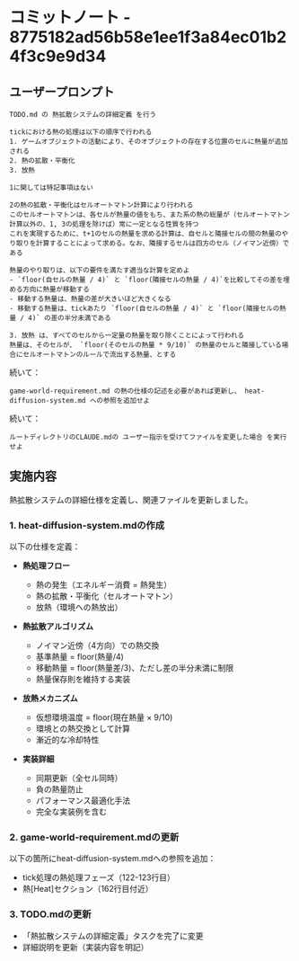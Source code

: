 # コミットノート - 8775182ad56b58e1ee1f3a84ec01b24f3c9e9d34

## ユーザープロンプト

```
TODO.md の 熱拡散システムの詳細定義 を行う

tickにおける熱の処理は以下の順序で行われる
1. ゲームオブジェクトの活動により、そのオブジェクトの存在する位置のセルに熱量が追加される
2. 熱の拡散・平衡化
3. 放熱

1に関しては特記事項はない

2の熱の拡散・平衡化はセルオートマトン計算により行われる
このセルオートマトンは、各セルが熱量の値をもち、また系の熱の総量が（セルオートマトン計算以外の、1, 3の処理を除けば）常に一定となる性質を持つ
これを実現するために、t+1のセルの熱量を求める計算は、自セルと隣接セルの間の熱量のやり取りを計算することによって求める。なお、隣接するセルは四方のセル（ノイマン近傍）である

熱量のやり取りは、以下の要件を満たす適当な計算を定めよ
- `floor(自セルの熱量 / 4)` と `floor(隣接セルの熱量 / 4)`を比較してその差を埋める方向に熱量が移動する
- 移動する熱量は、熱量の差が大きいほど大きくなる
- 移動する熱量は、tickあたり `floor(自セルの熱量 / 4)` と `floor(隣接セルの熱量 / 4)` の差の半分未満である

3. 放熱 は、すべてのセルから一定量の熱量を取り除くことによって行われる
熱量は、そのセルが、 `floor(そのセルの熱量 * 9/10)` の熱量のセルと隣接している場合にセルオートマトンのルールで流出する熱量、とする
```

続いて：

```
game-world-requirement.md の熱の仕様の記述を必要があれば更新し、 heat-diffusion-system.md への参照を追加せよ
```

続いて：

```
ルートディレクトリのCLAUDE.mdの ユーザー指示を受けてファイルを変更した場合 を実行せよ
```

## 実施内容

熱拡散システムの詳細仕様を定義し、関連ファイルを更新しました。

### 1. heat-diffusion-system.mdの作成

以下の仕様を定義：

- **熱処理フロー**
  - 熱の発生（エネルギー消費 = 熱発生）
  - 熱の拡散・平衡化（セルオートマトン）
  - 放熱（環境への熱放出）

- **熱拡散アルゴリズム**
  - ノイマン近傍（4方向）での熱交換
  - 基準熱量 = floor(熱量/4)
  - 移動熱量 = floor(熱量差/3)、ただし差の半分未満に制限
  - 熱量保存則を維持する実装

- **放熱メカニズム**
  - 仮想環境温度 = floor(現在熱量 × 9/10)
  - 環境との熱交換として計算
  - 漸近的な冷却特性

- **実装詳細**
  - 同期更新（全セル同時）
  - 負の熱量防止
  - パフォーマンス最適化手法
  - 完全な実装例を含む

### 2. game-world-requirement.mdの更新

以下の箇所にheat-diffusion-system.mdへの参照を追加：

- tick処理の熱処理フェーズ（122-123行目）
- 熱[Heat]セクション（162行目付近）

### 3. TODO.mdの更新

- 「熱拡散システムの詳細定義」タスクを完了に変更
- 詳細説明を更新（実装内容を明記）
